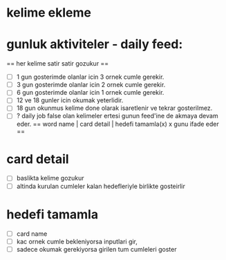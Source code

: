  # kelime ekleme
 # gunluk aktiviteler - daily feed:
== her kelime satir satir gozukur ==
- [ ] 1 gun gosterimde olanlar icin 3 ornek cumle gerekir.
- [ ] 3 gun gosterimde olanlar icin 2 ornek cumle gerekir.
- [ ] 6 gun gosterimde olanlar icin 1 ornek cumle gerekir.
- [ ] 12 ve 18 gunler icin okumak yeterlidir.
- [ ] 18 gun okunmus kelime done olarak isaretlenir ve tekrar gosterilmez.
- [ ] ? daily job false olan kelimeler ertesi gunun feed'ine de akmaya devam eder.
==  word name | card detail | hedefi tamamla(x) x gunu ifade eder ==

# card detail
- [ ]    baslikta kelime gozukur
- [ ]    altinda kurulan cumleler kalan hedefleriyle birlikte gosteirlir

# hedefi tamamla 
- [ ]    card name
- [ ]    kac ornek cumle bekleniyorsa inputlari gir,
- [ ]    sadece okumak gerekiyorsa girilen tum cumleleri goster